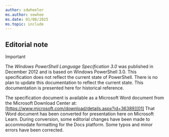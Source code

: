 ```yaml
---
author: sdwheeler
ms.author: sewhee
ms.date: 01/08/2025
ms.topic: include
---
```

<!-- markdownlint-disable first-line-h1 -->
## Editorial note

> [!IMPORTANT]
> The _Windows PowerShell Language Specification 3.0_ was published in December 2012 and is based on
> Windows PowerShell 3.0. This specification does not reflect the current state of PowerShell. There
> is no plan to update this documentation to reflect the current state. This documentation is
> presented here for historical reference.
>
> The specification document is available as a Microsoft Word document from the Microsoft Download
> Center at: [https://www.microsoft.com/download/details.aspx?id=36389][01] That Word document has
> been converted for presentation here on Microsoft Learn. During conversion, some editorial changes
> have been made to accommodate formatting for the Docs platform. Some typos and minor errors have
> been corrected.

<!-- link references -->
[01]: https://www.microsoft.com/download/details.aspx?id=36389

